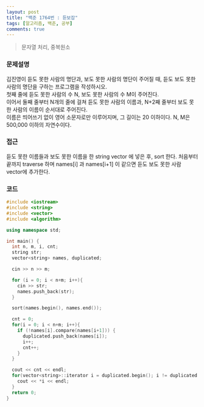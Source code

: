```yaml
---
layout: post
title: "백준 1764번 : 듣보잡"
tags: [알고리즘, 백준, 공부]
comments: true
---
```


> 문자열 처리, 중복원소  

### 문제설명  
김진영이 듣도 못한 사람의 명단과, 보도 못한 사람의 명단이 주어질 때, 듣도 보도 못한 사람의 명단을 구하는 프로그램을 작성하시오.  
첫째 줄에 듣도 못한 사람의 수 N, 보도 못한 사람의 수 M이 주어진다.  
이어서 둘째 줄부터 N개의 줄에 걸쳐 듣도 못한 사람의 이름과, N+2째 줄부터 보도 못한 사람의 이름이 순서대로 주어진다.  
이름은 띄어쓰기 없이 영어 소문자로만 이루어지며, 그 길이는 20 이하이다. N, M은 500,000 이하의 자연수이다.  

### 접근  
듣도 못한 이름들과 보도 못한 이름을 한 string vector 에 넣은 후, sort 한다. 처음부터 끝까지 traverse 하며 names[i] 과 names[i+1] 이 같으면 듣도 보도 못한 사람 vector에 추가한다.  

### 코드  
~~~c++
#include <iostream>
#include <string>
#include <vector>
#include <algorithm>

using namespace std;

int main() {
  int n, m, i, cnt;
  string str;
  vector<string> names, duplicated;

  cin >> n >> m;

  for (i = 0; i < n+m; i++){
    cin >> str;
    names.push_back(str);
  }

  sort(names.begin(), names.end());

  cnt = 0;
  for(i = 0; i < n+m; i++){
    if (!names[i].compare(names[i+1])) {
      duplicated.push_back(names[i]);
      i++;
      cnt++;
    }
  }

  cout << cnt << endl;
  for(vector<string>::iterator i = duplicated.begin(); i != duplicated.end(); i++){
    cout << *i << endl;
  }
  return 0;
}
~~~